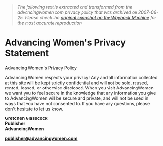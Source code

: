 > *The following text is extracted and transformed from the advancingwomen.com privacy policy that was archived on 2007-06-25. Please check the [original snapshot on the Wayback Machine](https://web.archive.org/web/20070625222028id_/http%3A//www.advancingwomen.com/privacy.html) for the most accurate reproduction.*

# Advancing Women's Privacy Statement

###   
Advancing Women's Privacy Policy 

Advancing Women respects your privacy! Any and all information collected at this site will be kept strictly confidential and will not be sold, reused, rented, loaned, or otherwise disclosed. When you visit AdvancingWomen we want you to feel secure in the knowledge that any information you give to AdvancingWomen will be secure and private, and will not be used in ways that you have not consented to. If you have any questions, please don't hesitate to let us know. 

**Gretchen Glasscock  
Publisher  
AdvancingWomen**

**[publisher@advancingwomen.com](mailto:publisher@advancingwomen.com)**
